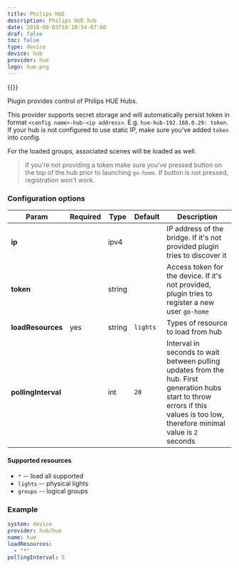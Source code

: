 ```yaml
---
title: Philips HUE
description: Philips HUE hub
date: 2018-08-03T18:10:54-07:00
draf: false
toc: false
type: device
device: hub
provider: hue
logo: hue.png
---
```

{{<device>}}

Plugin provides control of Philips HUE Hubs. 

This provider supports secret storage and will automatically persist token in format `<config name>-hub-<ip address>`. E.g. `hue-hub-192.168.0.29: token`. If your hub is not configured to use static IP, make sure you've added `token` into config.

For the loaded groups, associated scenes will be loaded as well.

> If you're not providing a token make sure you've pressed button on the top of the hub prior to launching `go-home`. If button is not pressed, registration won't work.

### Configuration options

| Param | Required | Type | Default | Description |
|-------|----------|------|---------|-------------|
| **ip** || ipv4 || IP address of the bridge. If it's not provided plugin tries to discover it |
| **token** || string || Access token for the device. If it's not provided, plugin tries to register a new user `go-home` | 
| **loadResources** | yes | string | `lights` | Types of resource to load from hub | 
| **pollingInterval** || int | `20` | Interval in seconds to wait between pulling updates from the hub. First generation hubs start to throw errors if this values is too low, therefore minimal value is `2` seconds |

#### Supported resources

* `*` -- load all supported
* `lights` -- physical lights
* `groups` -- logical groups


### Example

```yaml
system: device
provider: hub/hue
name: hue
loadResources:
  - "*"
pollingInterval: 5
```